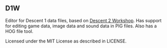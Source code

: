 ## D1W

Editor for Descent 1 data files, based on [Descent 2 Workshop](https://github.com/InsanityBringer/Descent2Workshop). Has support for editing game
data, image data and sound data in PIG files. Also has a HOG file tool.

Licensed under the MIT License as described in LICENSE.
